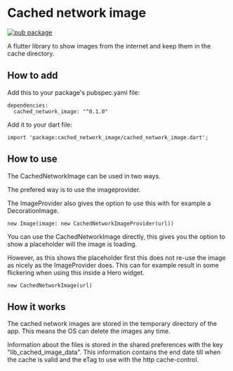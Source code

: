 
# Cached network image

[![pub package](https://img.shields.io/pub/v/cached_network_image.svg)](https://pub.dartlang.org/packages/cached_network_image)

A flutter library to show images from the internet and keep them in the cache directory.

## How to add

Add this to your package's pubspec.yaml file:
```
dependencies:
  cached_network_image: "^0.1.0"

```
Add it to your dart file:
```
import 'package:cached_network_image/cached_network_image.dart';
```

## How to use
The CachedNetworkImage can be used in two ways.

The prefered way is to use the imageprovider.

The ImageProvider also gives the option to use this with for example a DecorationImage.

````
new Image(image: new CachedNetworkImageProvider(url))
````


You can use the CachedNetworkImage directly, this gives you the option to show a placeholder will the image is loading.

However, as this shows the placeholder first this does not re-use the image as nicely as the ImageProvider does. 
This can for example result in some flickering when using this inside a Hero widget.
````
new CachedNetworkImage(url)
````


## How it works
The cached network images are stored in the temporary directory of the app. This means the OS can delete the images any time.

Information about the files is stored in the shared preferences with the key "lib_cached_image_data". 
This information contains the end date till when the cache is valid and the eTag to use with the http cache-control.